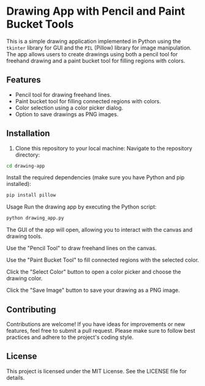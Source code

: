 # Drawing App with Pencil and Paint Bucket Tools

This is a simple drawing application implemented in Python using the `tkinter` library for GUI and the `PIL` (Pillow) library for image manipulation. The app allows users to create drawings using both a pencil tool for freehand drawing and a paint bucket tool for filling regions with colors.

## Features

- Pencil tool for drawing freehand lines.
- Paint bucket tool for filling connected regions with colors.
- Color selection using a color picker dialog.
- Option to save drawings as PNG images.

## Installation

1. Clone this repository to your local machine:
  Navigate to the repository directory:

```bash
cd drawing-app
```

Install the required dependencies (make sure you have Python and pip installed):
```bash
pip install pillow
```

Usage
Run the drawing app by executing the Python script:
```bash
python drawing_app.py
```

The GUI of the app will open, allowing you to interact with the canvas and drawing tools.

Use the "Pencil Tool" to draw freehand lines on the canvas.

Use the "Paint Bucket Tool" to fill connected regions with the selected color.

Click the "Select Color" button to open a color picker and choose the drawing color.

Click the "Save Image" button to save your drawing as a PNG image.

## Contributing
Contributions are welcome! If you have ideas for improvements or new features, feel free to submit a pull request. Please make sure to follow best practices and adhere to the project's coding style.

## License
This project is licensed under the MIT License. See the LICENSE file for details.

